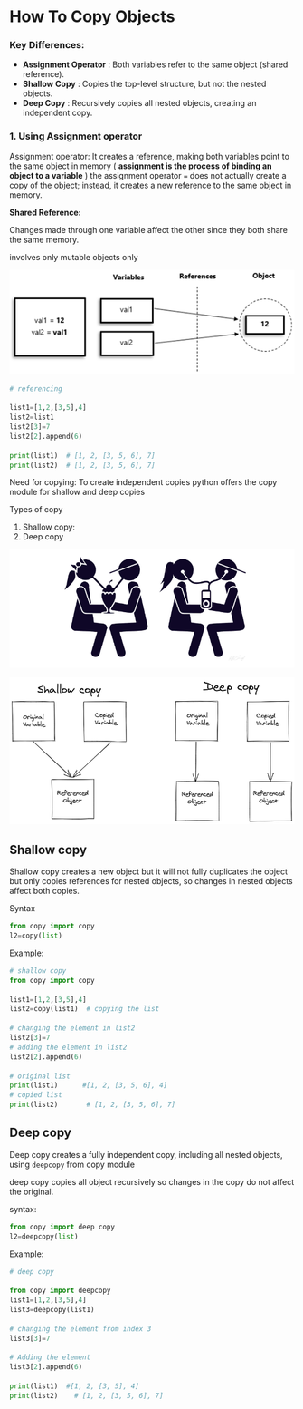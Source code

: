 # How To Copy Objects

### Key Differences:

* **Assignment Operator** : Both variables refer to the same object (shared reference).
* **Shallow Copy** : Copies the top-level structure, but not the nested objects.
* **Deep Copy** : Recursively copies all nested objects, creating an independent copy.

### 1. Using Assignment operator

Assignment operator: It creates a reference, making both variables point to the same object in memory ( **assignment is the process of binding an object to a variable** )
the assignment operator `=` does not actually create a copy of the object; instead, it creates a new reference to the same object in memory.

**Shared Reference:**

Changes made through one variable affect the other since they both share the same memory.

involves only mutable objects only

![1731056743261](image/Types_of_Copy/1731056743261.png)

```python
# referencing

list1=[1,2,[3,5],4]
list2=list1
list2[3]=7
list2[2].append(6)

print(list1)  # [1, 2, [3, 5, 6], 7]
print(list2)  # [1, 2, [3, 5, 6], 7]
```

Need for copying: To create independent copies python offers the copy module for shallow and deep copies

Types of copy

1. Shallow copy:
2. Deep copy

![1731056803664](image/Types_of_Copy/1731056803664.png)

![1731056833379](image/Types_of_Copy/1731056833379.png)

## Shallow copy

Shallow copy creates  a new object but it will not fully duplicates the object but only copies references for nested objects, so changes in nested objects affect both copies.

Syntax

```python
from copy import copy
l2=copy(list)
```

Example:

```python
# shallow copy 
from copy import copy

list1=[1,2,[3,5],4]
list2=copy(list1)  # copying the list

# changing the element in list2
list2[3]=7
# adding the element in list2
list2[2].append(6)

# original list
print(list1)      #[1, 2, [3, 5, 6], 4]
# copied list
print(list2)       # [1, 2, [3, 5, 6], 7]

```

## Deep copy

Deep copy creates  a fully independent copy, including all nested objects, using `deepcopy`  from copy module

deep copy copies all object recursively so changes in the copy do not affect the original.

syntax:

```python
from copy import deep copy
l2=deepcopy(list)
```

Example:

```python
# deep copy

from copy import deepcopy
list1=[1,2,[3,5],4]
list3=deepcopy(list1) 

# changing the element from index 3
list3[3]=7

# Adding the element
list3[2].append(6)

print(list1)  #[1, 2, [3, 5], 4]
print(list2)    # [1, 2, [3, 5, 6], 7]
```

